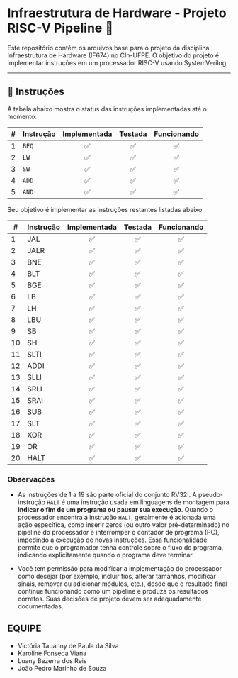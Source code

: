 # Infraestrutura de Hardware - Projeto RISC-V Pipeline 🚀

Este repositório contém os arquivos base para o projeto da disciplina Infraestrutura de Hardware (IF674) no CIn-UFPE. O objetivo do projeto é implementar instruções em um processador RISC-V usando SystemVerilog.

---

## 📝 Instruções

A tabela abaixo mostra o status das instruções implementadas até o momento:

| # | Instrução | Implementada | Testada | Funcionando |
|---|-----------|:-----------:|:-------:|:-----------:|
| 1 | `BEQ`     |     ✅     |   ✅   |     ✅     |
| 2 | `LW`      |     ✅     |   ✅   |     ✅     |
| 3 | `SW`      |     ✅     |   ✅   |     ✅     |
| 4 | `ADD`     |     ✅     |   ✅   |     ✅     |
| 5 | `AND`     |     ✅     |   ✅   |     ✅     |

Seu objetivo é implementar as instruções restantes listadas abaixo:

| #  | Instrução | Implementada | Testada | Funcionando |
|----|-----------|:------------:|:-------:|:-----------:|
| 1  | JAL       |      ✅      |    ✅    |      ✅      |
| 2  | JALR      |      ✅      |    ✅    |      ✅      |
| 3  | BNE       |      ✅      |    ✅    |      ✅      |
| 4  | BLT       |      ✅      |    ✅    |      ✅      |
| 5  | BGE       |      ✅      |    ✅    |      ✅      |
| 6  | LB        |      ✅      |    ✅    |      ✅      |
| 7  | LH        |      ✅      |    ✅    |      ✅      |
| 8  | LBU       |      ✅      |    ✅    |      ✅      |
| 9  | SB        |      ✅      |    ✅    |      ✅      |
| 10 | SH        |      ✅      |    ✅    |      ✅      |
| 11 | SLTI      |      ✅      |    ✅    |      ✅      |
| 12 | ADDI      |      ✅      |    ✅    |      ✅      |
| 13 | SLLI      |      ✅      |    ✅    |      ✅      |
| 14 | SRLI      |      ✅      |    ✅    |      ✅      |
| 15 | SRAI      |      ✅      |    ✅    |      ✅      |
| 16 | SUB       |      ✅      |    ✅    |      ✅      |
| 17 | SLT       |      ✅      |    ✅    |      ✅      |
| 18 | XOR       |      ✅      |    ✅    |      ✅      |
| 19 | OR        |      ✅      |    ✅    |      ✅      |
| 20 | HALT      |      ✅      |    ✅    |      ✅      |

### Observações

- As instruções de 1 a 19 são parte oficial do conjunto RV32I. A pseudo-instrução `HALT` é uma instrução usada em linguagens de montagem para **indicar o fim de um programa ou pausar sua execução**. Quando o processador encontra a instrução `HALT`, geralmente é acionada uma ação específica, como inserir zeros (ou outro valor pré-determinado) no pipeline do processador e interromper o contador de programa (PC), impedindo a execução de novas instruções. Essa funcionalidade permite que o programador tenha controle sobre o fluxo do programa, indicando explicitamente quando o programa deve terminar.

- Você tem permissão para modificar a implementação do processador como desejar (por exemplo, incluir fios, alterar tamanhos, modificar sinais, remover ou adicionar módulos, etc.), desde que o resultado final continue funcionando como um pipeline e produza os resultados corretos. Suas decisões de projeto devem ser adequadamente documentadas.

## EQUIPE
- Victória Tauanny de Paula da Silva
- Karoline Fonseca Viana
- Luany Bezerra dos Reis
- João Pedro Marinho de Souza 




